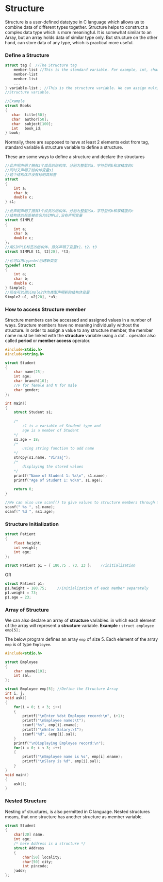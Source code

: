 # Structure

Structure is a user-defined datatype in C language which allows us to combine data of different types together. Structure helps to construct a complex data type which is more meaningful. It is somewhat similar to an Array, but an array holds data of similar type only. But structure on the other hand, can store data of any type, which is practical more useful.

### Define a Structure

```c
struct tag {  //The Structure tag
    member-list //This is the standard variable. For example, int, char.
    member-list 
    member-list  
    ...
} variable-list ; //This is the structure variable. We can assign multiple
//Structure variable.

//Example
struct Books
{
   char  title[50];
   char  author[50];
   char  subject[100];
   int   book_id;
} book;
```

Normally, there are supposed to have at least 2 elements exist  from tag, standard variable & structure variable to define a structure.

These are some ways to define a structure and declare the structures

```c
//此声明声明了拥有3个成员的结构体，分别为整型的a，字符型的b和双精度的c
//同时又声明了结构体变量s1
//这个结构体并没有标明其标签
struct 
{
    int a;
    char b;
    double c;
} s1;
 
//此声明声明了拥有3个成员的结构体，分别为整型的a，字符型的b和双精度的c
//结构体的标签被命名为SIMPLE,没有声明变量
struct SIMPLE
{
    int a;
    char b;
    double c;
};
//用SIMPLE标签的结构体，另外声明了变量t1、t2、t3
struct SIMPLE t1, t2[20], *t3;
 
//也可以用typedef创建新类型
typedef struct
{
    int a;
    char b;
    double c; 
} Simple2;
//现在可以用Simple2作为类型声明新的结构体变量
Simple2 u1, u2[20], *u3;
```

### How to access Structure member

Structure members can be accessed and assigned values in a number of ways. Structure members have no meaning individually without the structure. In order to assign a value to any structure member, the member name must be linked with the **structure** variable using a dot `.` operator also called **period** or **member access** operator.

```c
#include<stdio.h>
#include<string.h>

struct Student
{
    char name[25];
    int age;
    char branch[10];
    //F for female and M for male
    char gender;
};

int main()
{
    struct Student s1;
    
    /*
        s1 is a variable of Student type and 
        age is a member of Student
    */
    s1.age = 18;
    /*
        using string function to add name
    */
    strcpy(s1.name, "Viraaj");
    /*
        displaying the stored values
    */
    printf("Name of Student 1: %s\n", s1.name);
    printf("Age of Student 1: %d\n", s1.age);
    
    return 0;
}

//We can also use scanf() to give values to structure members through terminal.
scanf(" %s ", s1.name);
scanf(" %d ", &s1.age);
```

### Structure Initialization

```c
struct Patient
{
    float height;
    int weight;  
    int age; 
};

struct Patient p1 = { 180.75 , 73, 23 };    //initialization
```

OR

```c
struct Patient p1;
p1.height = 180.75;     //initialization of each member separately
p1.weight = 73;
p1.age = 23;
```

### Array of Structure

We can also declare an array of **structure** variables. in which each element of the array will represent a **structure** variable. **Example :** `struct employee emp[5];`

The below program defines an array `emp` of size 5. Each element of the array `emp` is of type `Employee`.

```c
#include<stdio.h>

struct Employee
{
    char ename[10];
    int sal;
};

struct Employee emp[5]; //Define the Structure Array
int i, j;
void ask()
{
    for(i = 0; i < 3; i++)
    {
        printf("\nEnter %dst Employee record:\n", i+1);
        printf("\nEmployee name:\t");
        scanf("%s", emp[i].ename);
        printf("\nEnter Salary:\t");
        scanf("%d", &emp[i].sal);
    }
    printf("\nDisplaying Employee record:\n");
    for(i = 0; i < 3; i++)
    {
        printf("\nEmployee name is %s", emp[i].ename);
        printf("\nSlary is %d", emp[i].sal);
    }
}
void main()
{
    ask();
}
```

### Nested Structure

Nesting of structures, is also permitted in C language. Nested structures means, that one structure has another structure as member variable.

```c
struct Student
{
    char[30] name;
    int age;
    /* here Address is a structure */
    struct Address
    {
        char[50] locality;
        char[50] city;
        int pincode;		
    }addr;
};
```

